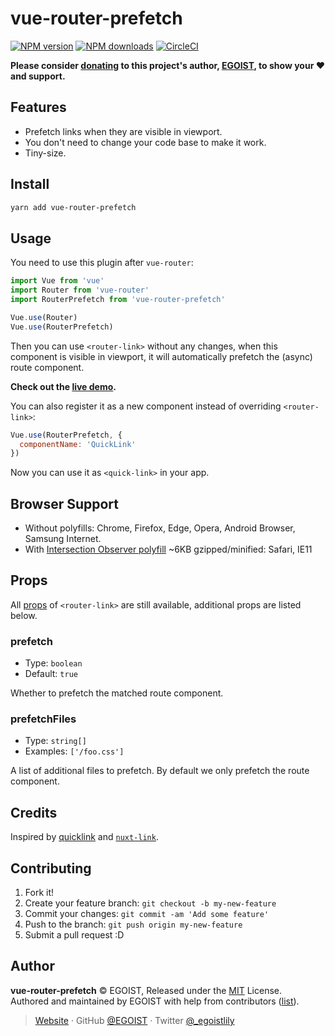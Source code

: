 # vue-router-prefetch

[![NPM version](https://badgen.net/npm/v/vue-router-prefetch)](https://npmjs.com/package/vue-router-prefetch) [![NPM downloads](https://badgen.net/npm/dm/vue-router-prefetch)](https://npmjs.com/package/vue-router-prefetch) [![CircleCI](https://badgen.net/circleci/github/egoist/vue-router-prefetch/master)](https://circleci.com/gh/egoist/vue-router-prefetch/tree/master)

**Please consider [donating](https://www.patreon.com/egoist) to this project's author, [EGOIST](#author), to show your ❤️ and support.**

## Features

- Prefetch links when they are visible in viewport.
- You don't need to change your code base to make it work.
- Tiny-size.

## Install

```bash
yarn add vue-router-prefetch
```

## Usage

You need to use this plugin after `vue-router`:

```js
import Vue from 'vue'
import Router from 'vue-router'
import RouterPrefetch from 'vue-router-prefetch'

Vue.use(Router)
Vue.use(RouterPrefetch)
```

Then you can use `<router-link>` without any changes, when this component is visible in viewport, it will automatically prefetch the (async) route component.

**Check out the [live demo](https://stackblitz.com/edit/vue-nr9q5u).**

You can also register it as a new component instead of overriding `<router-link>`:

```js
Vue.use(RouterPrefetch, {
  componentName: 'QuickLink'
})
```

Now you can use it as `<quick-link>` in your app.

## Browser Support

- Without polyfills: Chrome, Firefox, Edge, Opera, Android Browser, Samsung Internet.
- With [Intersection Observer polyfill](https://github.com/w3c/IntersectionObserver/tree/master/polyfill) ~6KB gzipped/minified: Safari, IE11

## Props

All [props](https://router.vuejs.org/api/#router-link-props) of `<router-link>` are still available, additional props are listed below.

### prefetch

- Type: `boolean`
- Default: `true`

Whether to prefetch the matched route component.

### prefetchFiles

- Type: `string[]`
- Examples: `['/foo.css']`

A list of additional files to prefetch. By default we only prefetch the route component.

## Credits

Inspired by [quicklink](https://github.com/GoogleChromeLabs/quicklink) and [`nuxt-link`](https://github.com/nuxt/nuxt.js/pull/4574/).

## Contributing

1. Fork it!
2. Create your feature branch: `git checkout -b my-new-feature`
3. Commit your changes: `git commit -am 'Add some feature'`
4. Push to the branch: `git push origin my-new-feature`
5. Submit a pull request :D

## Author

**vue-router-prefetch** © EGOIST, Released under the [MIT](./LICENSE) License.<br>
Authored and maintained by EGOIST with help from contributors ([list](https://github.com/egoist/vue-router-prefetch/contributors)).

> [Website](https://egoist.sh) · GitHub [@EGOIST](https://github.com/egoist) · Twitter [@\_egoistlily](https://twitter.com/_egoistlily)
